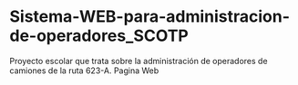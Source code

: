 # Sistema-WEB-para-administracion-de-operadores_SCOTP
Proyecto escolar que trata sobre la administración de operadores de camiones de la ruta 623-A. Pagina Web
